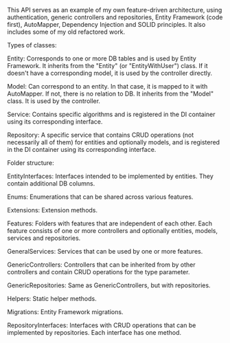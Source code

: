 This API serves as an example of my own feature-driven architecture, using authentication, generic controllers and repositories, Entity Framework (code first), AutoMapper, Dependency Injection and SOLID principles. It also includes some of my old refactored work.


Types of classes:


Entity: Corresponds to one or more DB tables and is used by Entity Framework. It inherits from the "Entity" (or "EntityWithUser") class. If it doesn't have a corresponding model, it is used by the controller directly.

Model: Can correspond to an entity. In that case, it is mapped to it with AutoMapper. If not, there is no relation to DB. It inherits from the "Model" class. It is used by the controller.

Service: Contains specific algorithms and is registered in the DI container using its corresponding interface.

Repository: A specific service that contains CRUD operations (not necessarily all of them) for entities and optionally models, and is registered in the DI container using its corresponding interface.


Folder structure:


EntityInterfaces: Interfaces intended to be implemented by entities. They contain additional DB columns.

Enums: Enumerations that can be shared across various features.

Extensions: Extension methods.

Features: Folders with features that are independent of each other. Each feature consists of one or more controllers and optionally entities, models, services and repositories.

GeneralServices: Services that can be used by one or more features.

GenericControllers: Controllers that can be inherited from by other controllers and contain CRUD operations for the type parameter.

GenericRepositories: Same as GenericControllers, but with repositories.

Helpers: Static helper methods.

Migrations: Entity Framework migrations.

RepositoryInterfaces: Interfaces with CRUD operations that can be implemented by repositories. Each interface has one method.
